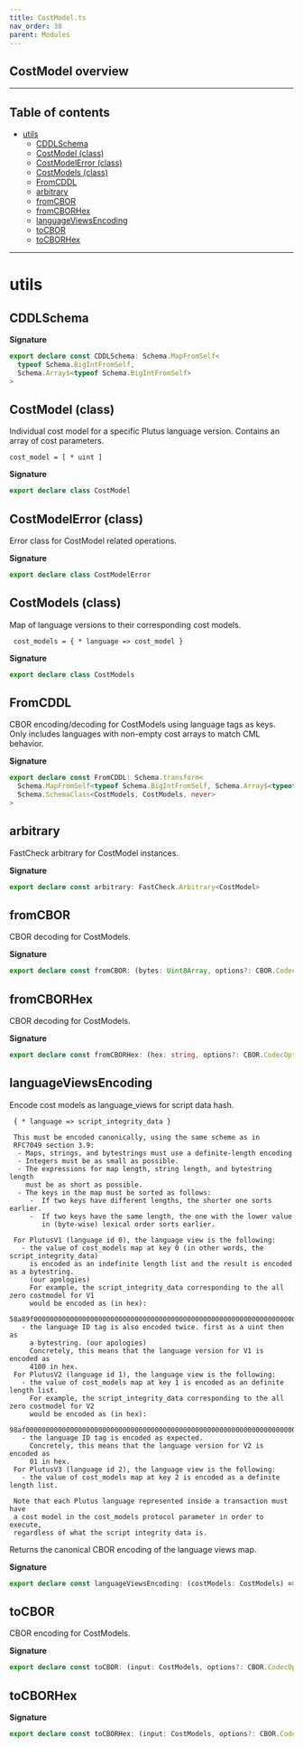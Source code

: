 ```yaml
---
title: CostModel.ts
nav_order: 38
parent: Modules
---
```


## CostModel overview

---

<h2 class="text-delta">Table of contents</h2>

- [utils](#utils)
  - [CDDLSchema](#cddlschema)
  - [CostModel (class)](#costmodel-class)
  - [CostModelError (class)](#costmodelerror-class)
  - [CostModels (class)](#costmodels-class)
  - [FromCDDL](#fromcddl)
  - [arbitrary](#arbitrary)
  - [fromCBOR](#fromcbor)
  - [fromCBORHex](#fromcborhex)
  - [languageViewsEncoding](#languageviewsencoding)
  - [toCBOR](#tocbor)
  - [toCBORHex](#tocborhex)

---

# utils

## CDDLSchema

**Signature**

```ts
export declare const CDDLSchema: Schema.MapFromSelf<
  typeof Schema.BigIntFromSelf,
  Schema.Array$<typeof Schema.BigIntFromSelf>
>
```

## CostModel (class)

Individual cost model for a specific Plutus language version.
Contains an array of cost parameters.

```
cost_model = [ * uint ]
```

**Signature**

```ts
export declare class CostModel
```

## CostModelError (class)

Error class for CostModel related operations.

**Signature**

```ts
export declare class CostModelError
```

## CostModels (class)

Map of language versions to their corresponding cost models.

```
 cost_models = { * language => cost_model }
```

**Signature**

```ts
export declare class CostModels
```

## FromCDDL

CBOR encoding/decoding for CostModels using language tags as keys.
Only includes languages with non-empty cost arrays to match CML behavior.

**Signature**

```ts
export declare const FromCDDL: Schema.transform<
  Schema.MapFromSelf<typeof Schema.BigIntFromSelf, Schema.Array$<typeof Schema.BigIntFromSelf>>,
  Schema.SchemaClass<CostModels, CostModels, never>
>
```

## arbitrary

FastCheck arbitrary for CostModel instances.

**Signature**

```ts
export declare const arbitrary: FastCheck.Arbitrary<CostModel>
```

## fromCBOR

CBOR decoding for CostModels.

**Signature**

```ts
export declare const fromCBOR: (bytes: Uint8Array, options?: CBOR.CodecOptions) => CostModels
```

## fromCBORHex

CBOR decoding for CostModels.

**Signature**

```ts
export declare const fromCBORHex: (hex: string, options?: CBOR.CodecOptions) => CostModels
```

## languageViewsEncoding

Encode cost models as language_views for script data hash.

```
 { * language => script_integrity_data }

 This must be encoded canonically, using the same scheme as in
 RFC7049 section 3.9:
  - Maps, strings, and bytestrings must use a definite-length encoding
  - Integers must be as small as possible.
  - The expressions for map length, string length, and bytestring length
    must be as short as possible.
  - The keys in the map must be sorted as follows:
     -  If two keys have different lengths, the shorter one sorts earlier.
     -  If two keys have the same length, the one with the lower value
        in (byte-wise) lexical order sorts earlier.

 For PlutusV1 (language id 0), the language view is the following:
   - the value of cost_models map at key 0 (in other words, the script_integrity_data)
     is encoded as an indefinite length list and the result is encoded as a bytestring.
     (our apologies)
     For example, the script_integrity_data corresponding to the all zero costmodel for V1
     would be encoded as (in hex):
     58a89f00000000000000000000000000000000000000000000000000000000000000000000000000000000000000000000000000000000000000000000000000000000000000000000000000000000000000000000000000000000000000000000000000000000000000000000000000000000000000000000000000000000000000000000000000000000000000000000000000000000000000000000000000000000000000000000ff
   - the language ID tag is also encoded twice. first as a uint then as
     a bytestring. (our apologies)
     Concretely, this means that the language version for V1 is encoded as
     4100 in hex.
 For PlutusV2 (language id 1), the language view is the following:
   - the value of cost_models map at key 1 is encoded as an definite length list.
     For example, the script_integrity_data corresponding to the all zero costmodel for V2
     would be encoded as (in hex):
     98af0000000000000000000000000000000000000000000000000000000000000000000000000000000000000000000000000000000000000000000000000000000000000000000000000000000000000000000000000000000000000000000000000000000000000000000000000000000000000000000000000000000000000000000000000000000000000000000000
   - the language ID tag is encoded as expected.
     Concretely, this means that the language version for V2 is encoded as
     01 in hex.
 For PlutusV3 (language id 2), the language view is the following:
   - the value of cost_models map at key 2 is encoded as a definite length list.

 Note that each Plutus language represented inside a transaction must have
 a cost model in the cost_models protocol parameter in order to execute,
 regardless of what the script integrity data is.
```

Returns the canonical CBOR encoding of the language views map.

**Signature**

```ts
export declare const languageViewsEncoding: (costModels: CostModels) => Uint8Array
```

## toCBOR

CBOR encoding for CostModels.

**Signature**

```ts
export declare const toCBOR: (input: CostModels, options?: CBOR.CodecOptions) => Uint8Array
```

## toCBORHex

**Signature**

```ts
export declare const toCBORHex: (input: CostModels, options?: CBOR.CodecOptions) => string
```
